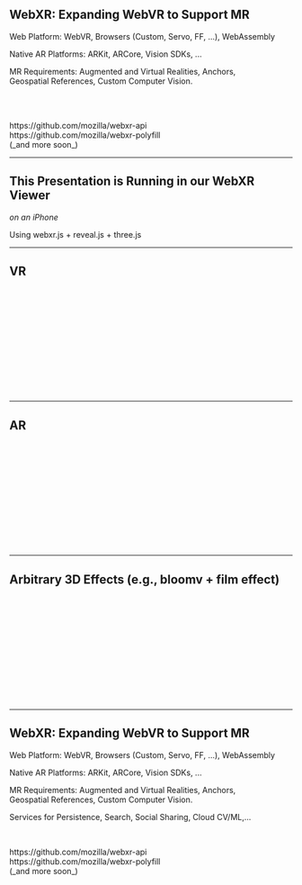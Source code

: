 
<!-- .slide: data-background="resources/textures/background-radial.jpeg" -->

<h2>WebXR: Expanding WebVR to Support MR</h2>
<p>Web Platform: WebVR, Browsers (Custom, Servo, FF, ...), WebAssembly</p>
<p>Native AR Platforms: ARKit, ARCore, Vision SDKs, ...</p>
<p>MR Requirements: Augmented and Virtual Realities, Anchors, <br>Geospatial References, Custom Computer Vision.</p>
<br>
<br>
<p>https://github.com/mozilla/webxr-api<br>https://github.com/mozilla/webxr-polyfill <br>(_and more soon_)</p>

------

<!-- .slide: data-state="xrslide vrslide" -->

## This Presentation is Running in our WebXR Viewer</h2>
<p><em>on an iPhone</em></p>
<p>Using webxr.js + reveal.js + three.js</p>

------
<!-- .slide: data-state="xrslide vrslide boombox" style="text-align: left; top: 0px;" -->

<h2>VR</h2>
<br>
<br>
<br>
<br>
<br>
<br>
<br>
<br>
<br>
<br>
<br>

------
<!-- .slide: data-state="xrslide arslide boombox" style="text-align: left;" -->

<h2>AR</h2>
<br>
<br>
<br>
<br>
<br>
<br>
<br>
<br>
<br>
<br>
<br>

------
<!-- .slide: data-state="xrslide arslide 3deffects boombox" style="text-align: left;" -->

<h2>Arbitrary 3D Effects (e.g., bloomv + film effect)</h2>
<br>
<br>
<br>
<br>
<br>
<br>
<br>
<br>
<br>
<br>
<br>

------

<!-- .slide: data-background="resources/textures/background-radial.jpeg" -->

<h2>WebXR: Expanding WebVR to Support MR</h2>
<p>Web Platform: WebVR, <span class="blue">Browsers (Custom, Servo, FF, ...)</span>, WebAssembly</p>
<p>Native AR Platforms: ARKit, ARCore, Vision SDKs, ...</p>
<p>MR Requirements: Augmented and Virtual Realities, Anchors, <span class="blue"><br>Geospatial References, Custom Computer Vision</span>.</p>
<p><span class="green">Services for Persistence, Search, Social Sharing, Cloud CV/ML,... </span></p>
<br>
<p>https://github.com/mozilla/webxr-api<br>https://github.com/mozilla/webxr-polyfill <br>(_and more soon_)</p>
